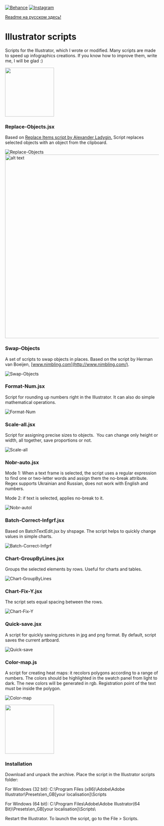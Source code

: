 
[![Behance](https://img.shields.io/badge/Behance-%40Daani_Rika-0055FF.svg)](https://www.behance.net/daanirika)
[![Instagram](https://img.shields.io/badge/Instagram-%40daanirika-8034B2.svg)](https://www.instagram.com/daanirika/)

[Readme на русском здесь!](README_RU.md)

# Illustrator scripts

Scripts for the Illustrator, which I wrote or modified. Many scripts are made to speed up infographics creations. If you know how to improve them, write me, I will be glad :)

<a href="https://downgit.github.io/#/home?url=https://github.com/daani-rika/Illustrator-scripts">
<img width="160" src="gifs/Ресурс 1@2x.png"></a>
   
###  Replace-Objects.jsx
Based on <a href="https://github.com/alexander-ladygin/illustrator-scripts" target="_blank">Replace Items script by Alexander Ladygin.</a>
Script replaces selected objects with an object from the clipboard.  

![Replace-Objects](gifs/Replace-Objects.gif)
<img src="gifs/Replace-Objects-en.jpg" alt="alt text" width="600">

### Swap-Objects
A set of scripts to swap objects in places. Based on the script by Herman van Boeijen, [www.nimbling.com](http://www.nimbling.com/). 

![Swap-Objects](gifs/Swap-Objects.gif)

### Format-Num.jsx
Script for rounding up numbers right in the Illustrator. It can also do simple mathematical operations.

![Format-Num](gifs/Format-Num.gif)

### Scale-all.jsx
Script for assigning precise sizes to objects.  You can change only height or width, all together, save proportions or not.

![Scale-all](gifs/Scale-all.gif)

### Nobr-auto.jsx
Mode 1: When a text frame is selected, the script uses a regular expression to find one or two-letter words and assign them the no-break attribute. Regex supports Ukrainian and Russian, does not work with English and numbers. 

Mode 2: if text is selected, applies no-break to it.

![Nobr-autol](gifs/Nobr-auto.gif)

### Batch-Correct-Infgrf.jsx
Based on BatchTextEdit.jsx by shspage. The script helps to quickly change values in simple charts.

![Batch-Correct-Infgrf](gifs/Batch-Correct-Infgrf.gif)

### Chart-GroupByLines.jsx
Groups the selected elements by rows. Useful for charts and tables.

![Chart-GroupByLines](gifs/Chart-GroupByLines.gif)

### Chart-Fix-Y.jsx
The script sets equal spacing between the rows.

![Chart-Fix-Y](gifs/Chart-Fix-Y.gif)


### Quick-save.jsx
A script for quickly saving pictures in jpg and png format. By default, script saves the current artboard.

![Quick-save](gifs/Quick-save.gif)

### Color-map.js
A script for creating heat maps: it recolors polygons according to a range of numbers. The colors should be highlighted in the swatch panel from light to dark. The new colors will be generated in rgb. Registration point of the text must be inside the polygon.

![Color-map](gifs/Color-map.gif)


<a href="https://downgit.github.io/#/home?url=https://github.com/daani-rika/Illustrator-scripts">
  <img width="160" src="gifs/Ресурс 1@2x.png"></a>
  
###  Installation

Download and unpack the archive. Place the script in the Illustrator scripts folder:


For Windows (32 bit): C:\Program Files (x86)\Adobe\Adobe Illustrator\Presets\en_GB[your localisation]\Scripts

For Windows  (64 bit): C:\Program Files\Adobe\Adobe Illustrator(64 Bit)\Presets\en_GB[your localisation]\Scripts\


Restart the Illustrator. To launch the script, go to the File > Scripts.
